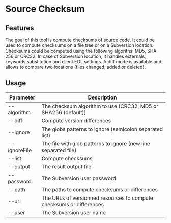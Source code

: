 Source Checksum
===============

Features
--------

The goal of this tool is compute checksums of source code.
It could be used to compute checksums on a file tree or on a Subversion location.
Checksums could be computed using the following algoriths: MD5, SHA-256 or CRC32.
In case of Subversion location, it handles externals, keywords substitution and client EOL settings.
A diff mode is available and allows to compare two locations (files changed, added or deleted).

Usage
-----

| Parameter | Description |
|-----------|-------------|
| --algorithm <arg> | The checksum algorithm to use (CRC32, MD5 or SHA256 (default)) |
| --diff | Compute version differences |
| --ignore | The globs patterns to ignore (semicolon separated list) |
| --ignoreFile | The file with glob patterns to ignore (new line separated file) | 
| --list | Compute checksums |
| --output <arg> | The result output file |
| --password <arg> | The Subversion user password |
| --path <arg> | The paths to compute checksums or differences |
| --url <arg> | The URLs of versionned resources to compute checksums or differences |
| --user <arg> | The Subversion user name |

